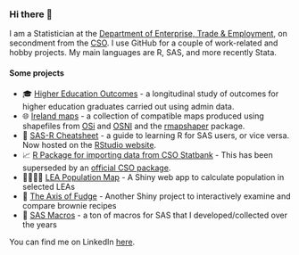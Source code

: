 ### Hi there 👋
I am a Statistician at the [Department of Enterprise, Trade & Employment](https://enterprise.gov.ie/en/), on secondment from the [CSO](https://www.cso.ie/en/index.html). I use GitHub for a couple of work-related and hobby projects. My main languages are R, SAS, and more recently Stata.

#### Some projects

- 🎓 [Higher Education Outcomes](https://www.cso.ie/en/releasesandpublications/ep/p-heo/highereducationoutcomes-graduationyears2010-2016/) - a longitudinal study of outcomes for higher education graduates carried out using admin data.
- :globe_with_meridians: [Ireland maps](https://github.com/brendanjodowd/maps) - a collection of compatible maps produced using shapefiles from [OSi](https://data-osi.opendata.arcgis.com/) and [OSNI](https://www.spatialni.gov.uk/) and the [rmapshaper](https://github.com/ateucher/rmapshaper) package.
- 💑 [SAS-R Cheatsheet](https://github.com/brendanjodowd/SAS-R) - a guide to learning R for SAS users, or vice versa. Now hosted on the [RStudio website](https://www.rstudio.com/resources/cheatsheets/).
- 📈 [R Package for importing data from CSO Statbank](https://github.com/brendanjodowd/CSO) - This has been superseded by an [official CSO package](https://cran.r-project.org/web/packages/csodata/index.html).
- :family_man_woman_girl_boy: [LEA Population Map](https://brendanjodowd.shinyapps.io/pop_map) - A Shiny web app to calculate population in selected LEAs
- 🍫 [The Axis of Fudge](https://brendanjodowd.shinyapps.io/brownie) - Another Shiny project to interactively examine and compare brownie recipes
- 🔧 [SAS Macros](https://github.com/brendanjodowd/SAS) - a ton of macros for SAS that I developed/collected over the years

You can find me on LinkedIn [here](https://www.linkedin.com/in/brendanjodowd/).

<!--
**brendanjodowd/brendanjodowd** is a ✨ _special_ ✨ repository because its `README.md` (this file) appears on your GitHub profile.

Here are some ideas to get you started:

- 🔭 I’m currently working on ...
- 🌱 I’m currently learning ...
- 👯 I’m looking to collaborate on ...
- 🤔 I’m looking for help with ...
- 💬 Ask me about ...
- 📫 How to reach me: ...
- 😄 Pronouns: ...
- ⚡ Fun fact: ...

🔄
-->
